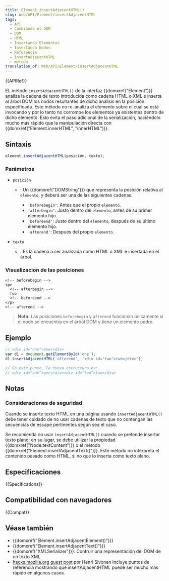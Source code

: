 ```yaml
---
title: Element.insertAdjacentHTML()
slug: Web/API/Element/insertAdjacentHTML
tags:
  - API
  - Cambiando el DOM
  - DOM
  - HTML
  - Insertando Elementos
  - Insertando Nodos
  - Referencia
  - insertAdjacentHTML
  - metodo
translation_of: Web/API/Element/insertAdjacentHTML
---
```


{{APIRef}}

EL método `insertAdjacentHTML()` de la interfaz {{domxref("Element")}} analiza la cadena de texto introducida como cadena HTML o XML e inserta al árbol DOM los nodos resultantes de dicho análisis en la posición especificada. Este método no re-analiza el elemento sobre el cual se está invocando y por lo tanto no corrompe los elementos ya existentes dentro de dicho elemento. Esto evita el paso adicional de la serialización, haciéndolo mucho más rápido que la manipulación directa con {{domxref("Element.innerHTML", "innerHTML")}}.

## Sintaxis

```js
element.insertAdjacentHTML(posición, texto);
```

### Parámetros

- `posición`

  - : Un {{domxref("DOMString")}} que representa la posición relativa al `elemento`, y deberá ser una de las siguientes cadenas:

    - `'beforebegin'`: Antes que el propio `elemento`.
    - `'afterbegin'`: Justo dentro del `elemento`, antes de su primer elemento hijo.
    - `'beforeend'`: Justo dentro del `elemento`, después de su último elemento hijo.
    - `'afterend'`: Después del propio `elemento`.

- `texto`
  - : Es la cadena a ser analizada como HTML o XML e insertada en el árbol.

### Visualizacion de las posiciones

```
<!-- beforebegin -->
<p>
  <!-- afterbegin -->
  foo
  <!-- beforeend -->
</p>
<!-- afterend -->
```

> **Nota:** Las posiciones `beforebegin` y `afterend` funcionan únicamente si el nodo se encuentra en el árbol DOM y tiene un elemento padre.

## Ejemplo

```js
// <div id="one">one</div>
var d1 = document.getElementById('one');
d1.insertAdjacentHTML('afterend', '<div id="two">two</div>');

// En este punto, la nueva estructura es:
// <div id="one">one</div><div id="two">two</div>
```

## Notas

### Consideraciones de seguridad

Cuando se inserte texto HTML en una página usando `insertAdjacentHTML()` debe tener cuidado de no usar cadenas de texto que no contengan las secuencias de escape pertinentes según sea el caso.

Se recomienda no usar `insertAdjacentHTML()` cuando se pretende insertar texto plano; en su lugar, se debe utilizar la propiedad {{domxref("Node.textContent")}} o el método {{domxref("Element.insertAdjacentText()")}}. Este método no interpreta el contenido pasado como HTML, si no que lo inserta como texto plano.

## Especificaciones

{{Specifications}}

## Compatibilidad con navegadores

{{Compat}}

## Véase también

- {{domxref("Element.insertAdjacentElement()")}}
- {{domxref("Element.insertAdjacentText()")}}
- {{domxref("XMLSerializer")}}: Contruir una representación del DOM de un texto XML
- [hacks.mozilla.org guest post](https://hacks.mozilla.org/2011/11/insertadjacenthtml-enables-faster-html-snippet-injection/) por Henri Sivonen incluye puntos de referencia mostrando que insertAdjacentHTML puede ser mucho más rápido en algunos casos.
